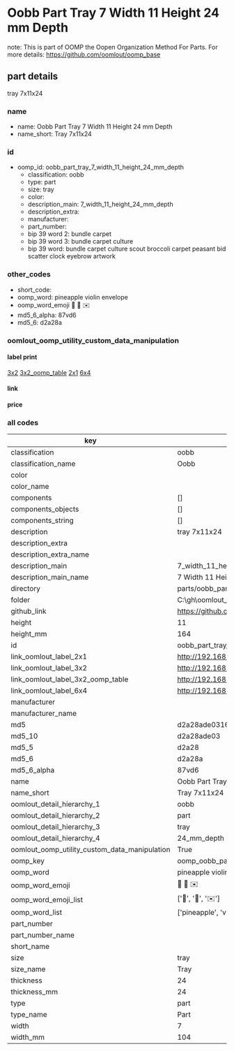 # Oobb Part Tray 7 Width 11 Height 24 mm Depth  

note: This is part of OOMP the Oopen Organization Method For Parts. For more details: https://github.com/oomlout/oomp_base

##  part details
  



tray 7x11x24



### name
* name: Oobb Part Tray 7 Width 11 Height 24 mm Depth
* name_short: Tray 7x11x24 
### id
* oomp_id: oobb_part_tray_7_width_11_height_24_mm_depth
  * classification: oobb
  * type: part
  * size: tray
  * color: 
  * description_main: 7_width_11_height_24_mm_depth
  * description_extra: 
  * manufacturer: 
  * part_number: 
  * bip 39 word 2: bundle carpet
  * bip 39 word 3: bundle carpet culture
  * bip 39 word: bundle carpet culture scout broccoli carpet peasant bid scatter clock eyebrow artwork

### other_codes
* short_code: 
* oomp_word: pineapple violin envelope
* oomp_word_emoji :pineapple: :violin: :envelope:
* md5_6_alpha: 87vd6
* md5_6: d2a28a






### oomlout_oomp_utility_custom_data_manipulation
#### label print
[3x2](http://192.168.1.245:1112/?label=oomp%2087vd6)
[3x2_oomp_table](http://192.168.1.108:1112/?label=oomp%2087vd6)
[2x1](http://192.168.1.242:1112/?label=oomp%2087vd6)
[6x4](http://192.168.1.55:1112/?label=oomp%2087vd6)    

#### link

                              

#### price







### all codes 
| key | value |  
| --- | --- |  
| classification | oobb |  
| classification_name | Oobb |  
| color |  |  
| color_name |  |  
| components | [] |  
| components_objects | [] |  
| components_string | [] |  
| description | tray 7x11x24 |  
| description_extra |  |  
| description_extra_name |  |  
| description_main | 7_width_11_height_24_mm_depth |  
| description_main_name | 7 Width 11 Height 24 mm Depth |  
| directory | parts/oobb_part_tray_7_width_11_height_24_mm_depth |  
| folder | C:\gh\oomlout_oobb_version_4_generated_parts\parts\oobb_part_tray_7_width_11_height_24_mm_depth |  
| github_link | https://github.com/oomlout/oomlout_oomp_part_src/tree/main/parts/oobb_part_tray_7_width_11_height_24_mm_depth |  
| height | 11 |  
| height_mm | 164 |  
| id | oobb_part_tray_7_width_11_height_24_mm_depth |  
| link_oomlout_label_2x1 | http://192.168.1.242:1112/?label=oomp%2087vd6 |  
| link_oomlout_label_3x2 | http://192.168.1.245:1112/?label=oomp%2087vd6 |  
| link_oomlout_label_3x2_oomp_table | http://192.168.1.108:1112/?label=oomp%2087vd6 |  
| link_oomlout_label_6x4 | http://192.168.1.55:1112/?label=oomp%2087vd6 |  
| manufacturer |  |  
| manufacturer_name |  |  
| md5 | d2a28ade031614448b0e3c146b08b0f2 |  
| md5_10 | d2a28ade03 |  
| md5_5 | d2a28 |  
| md5_6 | d2a28a |  
| md5_6_alpha | 87vd6 |  
| name | Oobb Part Tray 7 Width 11 Height 24 mm Depth |  
| name_short | Tray 7x11x24  |  
| oomlout_detail_hierarchy_1 | oobb |  
| oomlout_detail_hierarchy_2 | part |  
| oomlout_detail_hierarchy_3 | tray |  
| oomlout_detail_hierarchy_4 | 24_mm_depth |  
| oomlout_oomp_utility_custom_data_manipulation | True |  
| oomp_key | oomp_oobb_part_tray_7_width_11_height_24_mm_depth |  
| oomp_word | pineapple violin envelope |  
| oomp_word_emoji | :pineapple: :violin: :envelope: |  
| oomp_word_emoji_list | [':pineapple:', ':violin:', ':envelope:'] |  
| oomp_word_list | ['pineapple', 'violin', 'envelope'] |  
| part_number |  |  
| part_number_name |  |  
| short_name |  |  
| size | tray |  
| size_name | Tray |  
| thickness | 24 |  
| thickness_mm | 24 |  
| type | part |  
| type_name | Part |  
| width | 7 |  
| width_mm | 104 |  
